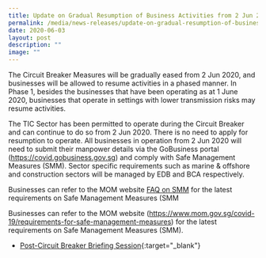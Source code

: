 ```yaml
---
title: Update on Gradual Resumption of Business Activities from 2 Jun 2020
permalink: /media/news-releases/update-on-gradual-resumption-of-business-activities-from-2-jun-2020/
date: 2020-06-03
layout: post
description: ""
image: ""
---
```

The Circuit Breaker Measures will be gradually eased from 2 Jun 2020, and businesses will be allowed to resume activities in a phased manner. In Phase 1, besides the businesses that have been operating as at 1 June 2020, businesses that operate in settings with lower transmission risks may resume activities.

The TIC Sector has been permitted to operate during the Circuit Breaker and can continue to do so from 2 Jun 2020. There is no need to apply for resumption to operate. All businesses in operation from 2 Jun 2020 will need to submit their manpower details via the GoBusiness portal (https://covid.gobusiness.gov.sg) and comply with Safe Management Measures (SMM). Sector specific requirements such as marine & offshore and construction sectors will be managed by EDB and BCA respectively.
 
Businesses can refer to the MOM website
[FAQ on SMM](https://www.mom.gov.sg/covid-19/frequently-asked-questions/safe-management-measures) for the latest requirements on Safe Management Measures (SMM



Businesses can refer to the MOM website (https://www.mom.gov.sg/covid-19/requirements-for-safe-management-measures) for the latest requirements on Safe Management Measures (SMM).



* [Post-Circuit Breaker Briefing Session](/files/documents/Post-Circuit-Breaker-Briefing-Session-final2.pdf){:target="_blank"}